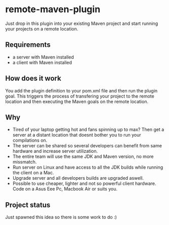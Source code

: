 remote-maven-plugin
======================

Just drop in this plugin into your existing Maven project and start running your projects on a remote location.

Requirements
----------

* a server with Maven installed
* a client with Maven installed


How does it work
----------

You add the plugin definition to your pom.xml file and then run the plugin goal. This triggers the process of transfering your project to the remote location and then executing the Maven goals on the remote location.


Why
---------

* Tired of your laptop getting hot and fans spinning up to max? Then get a server at a distant location that doesnt bother you to run your compilations on.
* The server can be shared so several developers can benefit from same hardware and increase server utilization.
* The entire team will use the same JDK and Maven version, no more missmatch.
* Run server on Linux and have access to all the JDK builds while running the client on a Mac.
* Upgrade server and all developers builds are upgraded aswell.
* Possible to use cheaper, lighter and not so powerful client hardware. Code on a Asus Eee Pc, Macbook Air or suits you.


Project status
---------

Just spawned this idea so there is some work to do :)